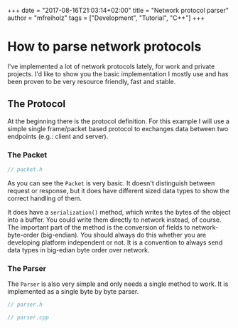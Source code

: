 +++
date = "2017-08-16T21:03:14+02:00"
title = "Network protocol parser"
author = "mfreiholz"
tags = ["Development", "Tutorial", "C++"]
+++

# How to parse network protocols

I've implemented a lot of network protocols lately, for work and private projects. I'd like to show you the basic implementation I mostly use and has been proven to be very resource friendly, fast and stable.

## The Protocol

At the beginning there is the protocol definition. For this example I will use a simple single frame/packet based protocol to exchanges data between two endpoints (e.g.: client and server).

### The Packet

```cpp
// packet.h
```

As you can see the `Packet` is very basic. It doesn't distinguish between request or response, but it does have different sized data types to show the correct handling of them.

It does have a `serialization()` method, which writes the bytes of the object into a buffer. You could write them directly to network instead, of course. The important part of the method is the conversion of fields to network-byte-order (big-endian). You should always do this whether you are developing platform independent or not. It is a convention to always send data types in big-edian byte order over network.

### The Parser

The `Parser` is also very simple and only needs a single method to work. It is implemented as a single byte by byte parser.

```cpp
// parser.h
```



```cpp
// parser.cpp
```



